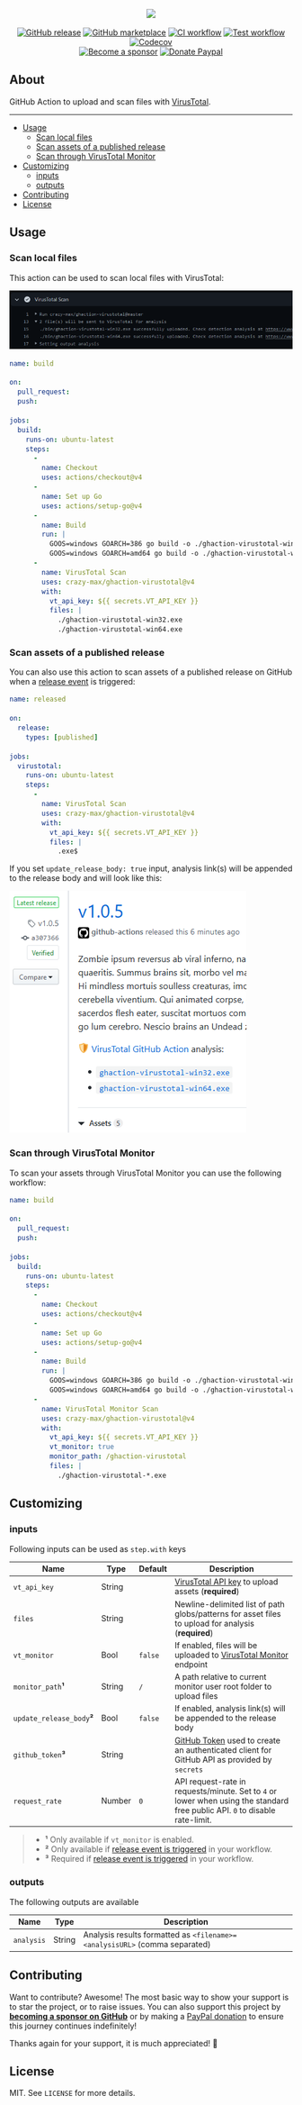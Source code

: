 <p align="center"><a href="https://github.com/crazy-max/ghaction-virustotal" target="_blank"><img height="160" src="https://raw.githubusercontent.com/crazy-max/ghaction-virustotal/master/.github/virustotal-github-actions.png"></a></p>

<p align="center">
  <a href="https://github.com/crazy-max/ghaction-virustotal/releases/latest"><img src="https://img.shields.io/github/release/crazy-max/ghaction-virustotal.svg?style=flat-square" alt="GitHub release"></a>
  <a href="https://github.com/marketplace/actions/virustotal-github-action"><img src="https://img.shields.io/badge/marketplace-virustotal--github--action-blue?logo=github&style=flat-square" alt="GitHub marketplace"></a>
  <a href="https://github.com/crazy-max/ghaction-virustotal/actions?workflow=ci"><img src="https://img.shields.io/github/actions/workflow/status/crazy-max/ghaction-virustotal/ci.yml?branch=master&label=ci&logo=github&style=flat-square" alt="CI workflow"></a>
  <a href="https://github.com/crazy-max/ghaction-virustotal/actions?workflow=test"><img src="https://img.shields.io/github/actions/workflow/status/crazy-max/ghaction-virustotal/test.yml?branch=master&label=test&logo=github&style=flat-square" alt="Test workflow"></a>
  <a href="https://codecov.io/gh/crazy-max/ghaction-virustotal"><img src="https://img.shields.io/codecov/c/github/crazy-max/ghaction-virustotal?logo=codecov&style=flat-square" alt="Codecov"></a>
  <br /><a href="https://github.com/sponsors/crazy-max"><img src="https://img.shields.io/badge/sponsor-crazy--max-181717.svg?logo=github&style=flat-square" alt="Become a sponsor"></a>
  <a href="https://www.paypal.me/crazyws"><img src="https://img.shields.io/badge/donate-paypal-00457c.svg?logo=paypal&style=flat-square" alt="Donate Paypal"></a>
</p>

## About

GitHub Action to upload and scan files with [VirusTotal](https://www.virustotal.com).

___

* [Usage](#usage)
  * [Scan local files](#scan-local-files)
  * [Scan assets of a published release](#scan-assets-of-a-published-release)
  * [Scan through VirusTotal Monitor](#scan-through-virustotal-monitor)
* [Customizing](#customizing)
  * [inputs](#inputs)
  * [outputs](#outputs)
* [Contributing](#contributing)
* [License](#license)

## Usage

### Scan local files

This action can be used to scan local files with VirusTotal:

![VirusTotal GitHub Action](.github/ghaction-virustotal-files.png)

```yaml
name: build

on:
  pull_request:
  push:

jobs:
  build:
    runs-on: ubuntu-latest
    steps:
      -
        name: Checkout
        uses: actions/checkout@v4
      -
        name: Set up Go
        uses: actions/setup-go@v4
      -
        name: Build
        run: |
          GOOS=windows GOARCH=386 go build -o ./ghaction-virustotal-win32.exe -v -ldflags "-s -w"
          GOOS=windows GOARCH=amd64 go build -o ./ghaction-virustotal-win64.exe -v -ldflags "-s -w"
      -
        name: VirusTotal Scan
        uses: crazy-max/ghaction-virustotal@v4
        with:
          vt_api_key: ${{ secrets.VT_API_KEY }}
          files: |
            ./ghaction-virustotal-win32.exe
            ./ghaction-virustotal-win64.exe
```

### Scan assets of a published release

You can also use this action to scan assets of a published release on GitHub
when a [release event](https://help.github.com/en/actions/reference/events-that-trigger-workflows#release-event-release)
is triggered:

```yaml
name: released

on:
  release:
    types: [published]

jobs:
  virustotal:
    runs-on: ubuntu-latest
    steps:
      -
        name: VirusTotal Scan
        uses: crazy-max/ghaction-virustotal@v4
        with:
          vt_api_key: ${{ secrets.VT_API_KEY }}
          files: |
            .exe$
```

If you set `update_release_body: true` input, analysis link(s) will be appended
to the release body and will look like this:

![VirusTotal GitHub Action update release body](.github/ghaction-virustotal-release-body.png)

### Scan through VirusTotal Monitor

To scan your assets through VirusTotal Monitor you can use the following
workflow:

```yaml
name: build

on:
  pull_request:
  push:

jobs:
  build:
    runs-on: ubuntu-latest
    steps:
      -
        name: Checkout
        uses: actions/checkout@v4
      -
        name: Set up Go
        uses: actions/setup-go@v4
      -
        name: Build
        run: |
          GOOS=windows GOARCH=386 go build -o ./ghaction-virustotal-win32.exe -v -ldflags "-s -w"
          GOOS=windows GOARCH=amd64 go build -o ./ghaction-virustotal-win64.exe -v -ldflags "-s -w"
      -
        name: VirusTotal Monitor Scan
        uses: crazy-max/ghaction-virustotal@v4
        with:
          vt_api_key: ${{ secrets.VT_API_KEY }}
          vt_monitor: true
          monitor_path: /ghaction-virustotal
          files: |
            ./ghaction-virustotal-*.exe
```

## Customizing

### inputs

Following inputs can be used as `step.with` keys

| Name                       | Type   | Default | Description                                                                                                                                                                                               |
|----------------------------|--------|---------|-----------------------------------------------------------------------------------------------------------------------------------------------------------------------------------------------------------|
| `vt_api_key`               | String |         | [VirusTotal API key](https://developers.virustotal.com/v3.0/reference#authentication) to upload assets (**required**)                                                                                     |
| `files`                    | String |         | Newline-delimited list of path globs/patterns for asset files to upload for analysis (**required**)                                                                                                       |
| `vt_monitor`               | Bool   | `false` | If enabled, files will be uploaded to [VirusTotal Monitor](https://developers.virustotal.com/v3.0/reference#monitor) endpoint                                                                             |
| `monitor_path`**¹**        | String | `/`     | A path relative to current monitor user root folder to upload files                                                                                                                                       |
| `update_release_body`**²** | Bool   | `false` | If enabled, analysis link(s) will be appended to the release body                                                                                                                                         |
| `github_token`**³**        | String |         | [GitHub Token](https://help.github.com/en/actions/configuring-and-managing-workflows/authenticating-with-the-github_token) used to create an authenticated client for GitHub API as provided by `secrets` |
| `request_rate`             | Number | `0`     | API request-rate in requests/minute. Set to `4` or lower when using the standard free public API. `0` to disable rate-limit.                                                                              |

> * **¹** Only available if `vt_monitor` is enabled.
> * **²** Only available if [release event is triggered](#scan-assets-of-a-published-release) in your workflow.
> * **³** Required if [release event is triggered](#scan-assets-of-a-published-release) in your workflow.

### outputs

The following outputs are available

| Name          | Type    | Description                                                                |
|---------------|---------|----------------------------------------------------------------------------|
| `analysis`    | String  | Analysis results formatted as `<filename>=<analysisURL>` (comma separated) |

## Contributing

Want to contribute? Awesome! The most basic way to show your support is to star
the project, or to raise issues. You can also support this project by [**becoming a sponsor on GitHub**](https://github.com/sponsors/crazy-max)
or by making a [PayPal donation](https://www.paypal.me/crazyws) to ensure this
journey continues indefinitely!

Thanks again for your support, it is much appreciated! :pray:

## License

MIT. See `LICENSE` for more details.
